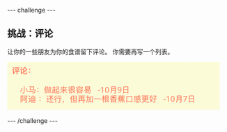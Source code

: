 \--- challenge \---

## 挑战：评论

让你的一些朋友为你的食谱留下评论。 你需要再写一个列表。

![截屏](images/recipe-reviews.png)

\--- /challenge \---